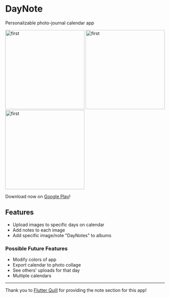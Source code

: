 # DayNote

Personalizable photo-journal calendar app

<img src="https://play-lh.googleusercontent.com/JFYzFVu1T7SPbGxX9CkT0HtTg9H9ftD8hLsV-ItIaZrOqTZXDMYxthn5m7mAtNxZ75A=w2560-h1440-rw"
     alt="first"
     style="width: 250px" />
<img src="https://play-lh.googleusercontent.com/HBc1r6_RVtimaafGNOrXjGcRiwcrctgMehqOjAMC0AIpJF6jrTmS3bZo2gmIcJ-oP-kb=w2560-h1440-rw"
     alt="first"
     style="width: 250px" />
<img src="https://play-lh.googleusercontent.com/fa2ouypIUnUYoHC5-StZqlq55q-zqrhVzS_PMYr2PwmPk6LhysNY8CuKVHGvMavMpRI=w2560-h1440-rw"
     alt="first"
     style="width: 250px" />

Download now on [Google Play](https://play.google.com/store/apps/details?id=com.sicfran.day_note)!

## Features
- Upload images to specific days on calendar
- Add notes to each image
- Add specific image/note "DayNotes" to albums

### Possible Future Features
- Modify colors of app
- Export calendar to photo collage
- See others' uploads for that day
- Multiple calendars

---

Thank you to [Flutter Quill](https://pub.dev/packages/flutter_quill) for providing
the note section for this app!
